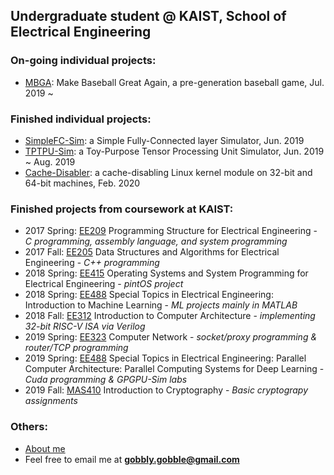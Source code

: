 ## Undergraduate student @ KAIST, School of Electrical Engineering

### On-going individual projects:
- [MBGA](https://github.com/gobblygobble/MBGA): Make Baseball Great Again, a pre-generation baseball game, Jul. 2019 ~

### Finished individual projects:
- [SimpleFC-Sim](https://github.com/gobblygobble/SimpleFC-Sim): a Simple Fully-Connected layer Simulator, Jun. 2019
- [TPTPU-Sim](https://github.com/gobblygobble/tptpu-sim): a Toy-Purpose Tensor Processing Unit Simulator, Jun. 2019 ~ Aug. 2019
- [Cache-Disabler](https://github.com/gobblygobble/cache-disabler): a cache-disabling Linux kernel module on 32-bit and 64-bit machines, Feb. 2020

### Finished projects from coursework at KAIST:
- 2017 Spring: [EE209](https://github.com/gobblygobble/EE209) Programming Structure for Electrical Engineering - *C programming, assembly language, and system programming*
- 2017 Fall: [EE205](https://github.com/gobblygobble/EE205) Data Structures and Algorithms for Electrical Engineering - *C++ programming*
- 2018 Spring: [EE415](https://github.com/gobblygobble/EE415) Operating Systems and System Programming for Electrical Engineering - *pintOS project*
- 2018 Spring: [EE488](https://github.com/gobblygobble/EE488-IML-) Special Topics in Electrical Engineering: Introduction to Machine Learning - *ML projects mainly in MATLAB*
- 2018 Fall: [EE312](https://github.com/gobblygobble/EE312) Introduction to Computer Architecture - *implementing 32-bit RISC-V ISA via Verilog*
- 2019 Spring: [EE323](https://github.com/gobblygobble/EE323) Computer Network - *socket/proxy programming & router/TCP programming*
- 2019 Spring: [EE488](https://github.com/gobblygobble/EE488-PCA-PCSDL-) Special Topics in Electrical Engineering: Parallel Computer Architecture: Parallel Computing Systems for Deep Learning - *Cuda programming & GPGPU-Sim labs*
- 2019 Fall: [MAS410](https://github.com/gobblygobble/MAS410) Introduction to Cryptography - *Basic cryptograpy assignments*

### Others:
- [About me](/about)
- Feel free to email me at **gobbly.gobble@gmail.com**
